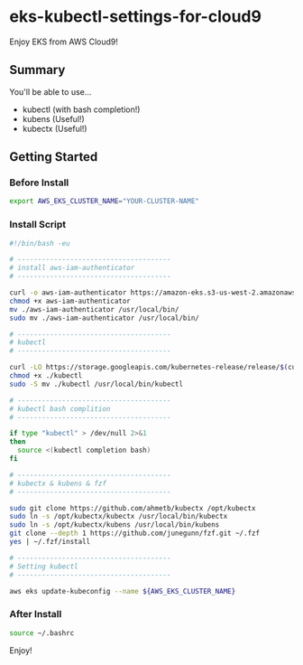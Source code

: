 # eks-kubectl-settings-for-cloud9
Enjoy EKS from AWS Cloud9!

## Summary
You'll be able to use...
- kubectl (with bash completion!)
- kubens (Useful!)
- kubectx (Useful!)

## Getting Started

### Before Install
```bash
export AWS_EKS_CLUSTER_NAME="YOUR-CLUSTER-NAME"
```

### Install Script
```bash
#!/bin/bash -eu

# --------------------------------------
# install aws-iam-authenticator
# --------------------------------------

curl -o aws-iam-authenticator https://amazon-eks.s3-us-west-2.amazonaws.com/1.10.3/2018-07-26/bin/linux/amd64/aws-iam-authenticator
chmod +x aws-iam-authenticator 
mv ./aws-iam-authenticator /usr/local/bin/
sudo mv ./aws-iam-authenticator /usr/local/bin/

# --------------------------------------
# kubectl
# --------------------------------------

curl -LO https://storage.googleapis.com/kubernetes-release/release/$(curl -s https://storage.googleapis.com/kubernetes-release/release/stable.txt)/bin/linux/amd64/kubectl
chmod +x ./kubectl
sudo -S mv ./kubectl /usr/local/bin/kubectl

# --------------------------------------
# kubectl bash complition
# --------------------------------------

if type "kubectl" > /dev/null 2>&1
then
  source <(kubectl completion bash)
fi

# --------------------------------------
# kubectx & kubens & fzf
# --------------------------------------

sudo git clone https://github.com/ahmetb/kubectx /opt/kubectx
sudo ln -s /opt/kubectx/kubectx /usr/local/bin/kubectx
sudo ln -s /opt/kubectx/kubens /usr/local/bin/kubens
git clone --depth 1 https://github.com/junegunn/fzf.git ~/.fzf
yes | ~/.fzf/install

# --------------------------------------
# Setting kubectl
# --------------------------------------

aws eks update-kubeconfig --name ${AWS_EKS_CLUSTER_NAME} 
```

### After Install
``` bash
source ~/.bashrc
```

Enjoy!
